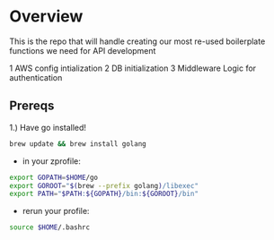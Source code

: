 # Overview
This is the repo that will handle creating our most re-used boilerplate functions we need for API development

1 AWS config intialization
2 DB initialization
3 Middleware Logic for authentication

## Prereqs
1.) Have go installed!

```bash
brew update && brew install golang
```
* in your zprofile:

``` bash
export GOPATH=$HOME/go
export GOROOT="$(brew --prefix golang)/libexec"
export PATH="$PATH:${GOPATH}/bin:${GOROOT}/bin"
```

* rerun your profile:
```bash
source $HOME/.bashrc
```
